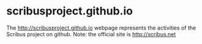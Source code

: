 scribusproject.github.io
========================
The http://scribusproject.github.io webpage represents the activities of the Scribus project on github. 
Note: the official site is http://scribus.net
